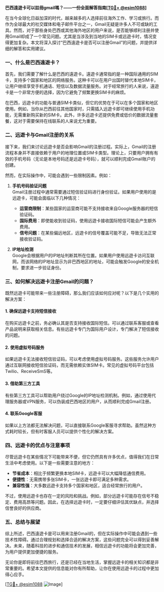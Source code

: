 **巴西遠遊卡可以註冊gmail嗎？——一份全面解答指南[[TG💪+ @esim1088](https://t.me/s/esim1088)]**

在当今全球化日益加深的时代，越来越多的人选择前往海外工作、学习或旅行。而作为全球最大的社交媒体和电子邮件平台之一，Gmail无疑是许多人不可或缺的工具。然而，对于那些身处巴西或其他海外地区的用户来说，是否能够顺利注册并使用Gmail却成了一个常见问题。尤其是当涉及到当地的SIM卡或远遊卡时，情况变得更加复杂。本文将深入探讨“巴西遠遊卡是否可以注册Gmail”的问题，并提供详细的解答和实用建议。

### **一、什么是巴西遠遊卡？**

首先，我们需要了解什么是巴西的遠遊卡。遠遊卡通常指的是一种国际通用的SIM卡，支持多个国家和地区的网络服务。这种卡可以在用户出国时替代本地SIM卡，让用户继续享受手机通话、短信以及数据流量服务。对于经常旅行的人来说，遠遊卡是一个非常方便的选择，因为它避免了频繁更换SIM卡的麻烦。

在巴西，远遊卡的功能与普通SIM卡类似，但它的优势在于可以在多个国家和地区使用。例如，当你从巴西前往其他国家时，只需插入远遊卡即可继续使用手机功能，无需重新购买新的SIM卡。此外，许多远遊卡还提供免费或低价的数据流量套餐，这对于需要保持在线联系的人来说尤为重要。

### **二、远遊卡与Gmail注册的关系**

接下来，我们来讨论远遊卡是否会影响Gmail的注册过程。实际上，Gmail的注册流程本身并不直接依赖于用户的地理位置或SIM卡类型。理论上，只要用户拥有有效的手机号码（无论是本地号码还是远遊卡号码），就可以顺利完成Gmail账户的创建。

然而，在实际操作中，可能会遇到一些限制因素。例如：

1. **手机号码验证问题**  
   Gmail注册过程中通常需要通过短信验证码进行身份验证。如果用户使用的是远遊卡，可能会面临以下几种情况：
   - **运营商限制**：某些国家的运营商可能不支持接收来自Google服务器的短信验证码。
   - **国际费用**：即使能收到验证码，使用远遊卡接收国际短信可能会产生额外费用。
   - **信号问题**：在某些偏远地区，远遊卡的信号覆盖可能不足，导致无法正常接收验证码。

2. **IP地址检测**  
   Google会根据用户的IP地址判断其所在位置。如果用户使用远遊卡访问互联网，而该网络的IP地址显示为非巴西地区的地址，可能会触发Google的安全机制，要求进一步验证身份。

### **三、如何解决远遊卡注册Gmail的问题？**

既然远遊卡可能带来一些注册障碍，那么我们应该如何应对呢？以下是几个实用的解决方案：

#### **1. 确保远遊卡支持短信接收**
在购买远遊卡之前，务必确认其是否支持接收国际短信。可以通过联系客服或查看产品说明来获取相关信息。有些远遊卡专门为国际用户设计，专门解决了短信接收的问题。

#### **2. 使用虚拟号码服务**
如果远遊卡无法接收短信验证码，可以考虑使用虚拟号码服务。这些服务允许用户通过互联网接收短信验证码，而无需依赖实体SIM卡。常见的虚拟号码平台包括Twilio、ReceiveSmS等。

#### **3. 借助第三方工具**
有些第三方工具可以帮助用户绕过Google的IP地址检测机制。例如，通过使用代理服务器或VPN服务，可以伪装成巴西地区的用户，从而顺利完成Gmail注册。

#### **4. 联系Google客服**
如果以上方法都无法解决问题，可以直接联系Google客服寻求帮助。虽然这种方式耗时较长，但有时客服人员可以提供个性化的解决方案。

### **四、远遊卡的优点与注意事项**

尽管远遊卡在某些情况下可能带来不便，但它仍然具有许多优点，值得我们在日常生活中考虑使用。以下是一些需要注意的地方：

- **节省成本**：相比于频繁更换本地SIM卡，远遊卡可以大幅降低通信费用。
- **便捷性**：无需携带多张SIM卡，一张远遊卡即可满足多种需求。
- **兼容性强**：大多数远遊卡支持多个国家和地区，适合经常旅行的用户。

不过，使用远遊卡也存在一定的风险和挑战。例如，部分远遊卡可能存在信号不稳定、费用高昂等问题。因此，在选择远遊卡时，一定要仔细评估其优缺点，并选择信誉良好的供应商。

### **五、总结与展望**

综上所述，巴西遠遊卡是可以用来注册Gmail的，但在实际操作中可能会遇到一些技术性障碍。通过合理规划和选择合适的解决方案，这些问题完全可以得到妥善解决。未来，随着科技的进步和通信技术的发展，相信远遊卡的功能将会更加完善，为用户提供更加便捷的服务。

无论你是即将前往巴西旅行，还是已经在当地生活，掌握远遊卡的相关知识都是非常重要的。希望本文提供的信息能对你有所帮助，让你在使用远遊卡的过程中更加得心应手。

[[TG💪+ @esim1088](https://t.me/s/esim1088) ![Image](https://i.postimg.cc/4NQfJmqS/Snipaste-2025-05-13-00-14-12.png)]